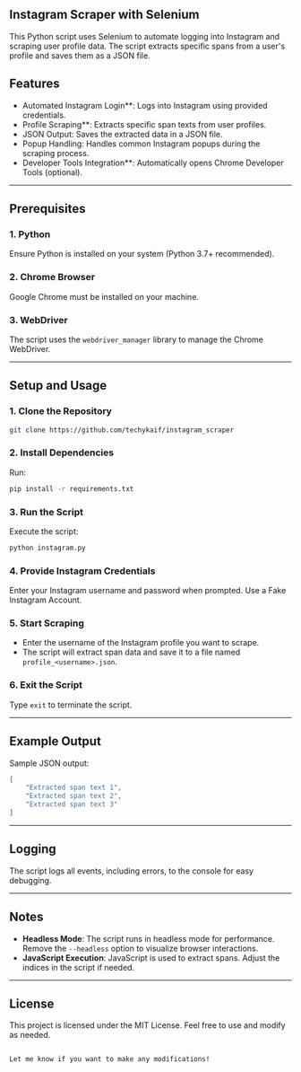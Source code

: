 ## Instagram Scraper with Selenium

This Python script uses Selenium to automate logging into Instagram and scraping user profile data. The script extracts specific spans from a user's profile and saves them as a JSON file.

## Features
- Automated Instagram Login**: Logs into Instagram using provided credentials.
- Profile Scraping**: Extracts specific span texts from user profiles.
- JSON Output: Saves the extracted data in a JSON file.
- Popup Handling: Handles common Instagram popups during the scraping process.
- Developer Tools Integration**: Automatically opens Chrome Developer Tools (optional).
---
## Prerequisites

### 1. Python 
Ensure Python is installed on your system (Python 3.7+ recommended).

### 2. Chrome Browser
Google Chrome must be installed on your machine.

### 3. WebDriver
The script uses the `webdriver_manager` library to manage the Chrome WebDriver.

---

## Setup and Usage

### 1. Clone the Repository
```bash
git clone https://github.com/techykaif/instagram_scraper
```

### 2. Install Dependencies
Run:
```bash
pip install -r requirements.txt
```

### 3. Run the Script
Execute the script:
```bash
python instagram.py
```

### 4. Provide Instagram Credentials
Enter your Instagram username and password when prompted.
Use a Fake Instagram Account.

### 5. Start Scraping
- Enter the username of the Instagram profile you want to scrape.
- The script will extract span data and save it to a file named `profile_<username>.json`.

### 6. Exit the Script
Type `exit` to terminate the script.

---

## Example Output
Sample JSON output:
```json
[
    "Extracted span text 1",
    "Extracted span text 2",
    "Extracted span text 3"
]
```

---

## Logging
The script logs all events, including errors, to the console for easy debugging.

---

## Notes
- **Headless Mode**: The script runs in headless mode for performance. Remove the `--headless` option to visualize browser interactions.
- **JavaScript Execution**: JavaScript is used to extract spans. Adjust the indices in the script if needed.

---

## License
This project is licensed under the MIT License. Feel free to use and modify as needed.
```

Let me know if you want to make any modifications!

